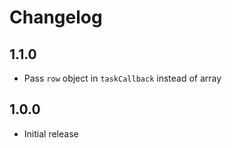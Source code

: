 # Changelog

## 1.1.0

* Pass `row` object in `taskCallback` instead of array

## 1.0.0

* Initial release